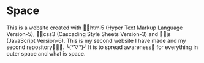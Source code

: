 # Space
This is a website created with 👨‍💻html5 (Hyper Text Markup Language Version-5), 👨‍💻css3 (Cascading Style Sheets Version-3) and 👨‍💻js (JavaScript Version-6). 
This is my second website I have made and my second repository💎👑💯. 
╰(°▽°)╯ It is to spread awareness👀 for everything in outer space and what is space.
